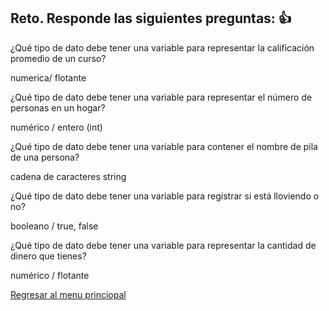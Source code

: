 ## Reto. Responde las siguientes preguntas: 👍
¿Qué tipo de dato debe tener una variable para representar la calificación promedio de un
curso?

numerica/ flotante

¿Qué tipo de dato debe tener una variable para representar el número de personas en un
hogar?

numérico / entero (int)

¿Qué tipo de dato debe tener una variable para contener el nombre de pila de una persona?

cadena de caracteres string

¿Qué tipo de dato debe tener una variable para registrar si está lloviendo o no?

booleano / true, false

¿Qué tipo de dato debe tener una variable para representar la cantidad de dinero que
tienes?

numérico / flotante

[Regresar al menu princiopal](https://github.com/escuelaDeCodigoMargaritaMaza/escuela_de_codigo/tree/main/PENSAMIENTO_COMPUTACIONAL)
